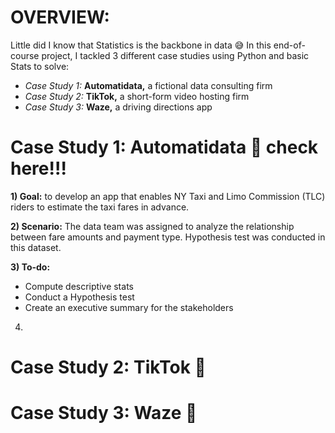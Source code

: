 # OVERVIEW:
Little did I know that Statistics is the backbone in data 😅 In this end-of-course project, I tackled 3 different case studies using Python and basic Stats to solve:
- *Case Study 1:* **Automatidata,** a fictional data consulting firm
- *Case Study 2:* **TikTok,** a short-form video hosting firm
- *Case Study 3:* **Waze,** a driving directions app

# Case Study 1: Automatidata 🔎 check here!!!
**1) Goal:** to develop an app that enables NY Taxi and Limo Commission (TLC) riders to estimate the taxi fares in advance.

**2) Scenario:** The data team was assigned to analyze the relationship between fare amounts and payment type. Hypothesis test was conducted in this dataset.

**3) To-do:**
- Compute descriptive stats
- Conduct a Hypothesis test
- Create an executive summary for the stakeholders
4) 



# Case Study 2: TikTok 🎵
# Case Study 3: Waze 🧭
